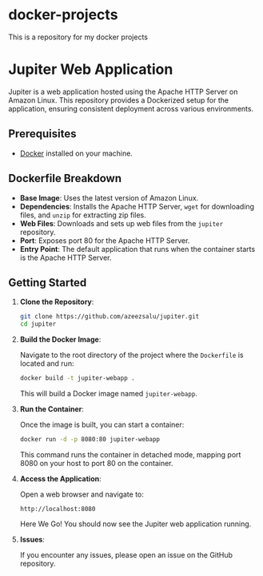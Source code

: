 # docker-projects
This is a repository for my docker projects

# Jupiter Web Application

Jupiter is a web application hosted using the Apache HTTP Server on Amazon Linux. This repository provides a Dockerized setup for the application, ensuring consistent deployment across various environments.

## Prerequisites

- [Docker](https://www.docker.com/get-started) installed on your machine.

## Dockerfile Breakdown

- **Base Image**: Uses the latest version of Amazon Linux.
- **Dependencies**: Installs the Apache HTTP Server, `wget` for downloading files, and `unzip` for extracting zip files.
- **Web Files**: Downloads and sets up web files from the `jupiter` repository.
- **Port**: Exposes port 80 for the Apache HTTP Server.
- **Entry Point**: The default application that runs when the container starts is the Apache HTTP Server.

## Getting Started

1. **Clone the Repository**:

   ```bash
   git clone https://github.com/azeezsalu/jupiter.git
   cd jupiter
   ```

2. **Build the Docker Image**:

   Navigate to the root directory of the project where the `Dockerfile` is located and run:

   ```bash
   docker build -t jupiter-webapp .
   ```

   This will build a Docker image named `jupiter-webapp`.

3. **Run the Container**:

   Once the image is built, you can start a container:

   ```bash
   docker run -d -p 8080:80 jupiter-webapp
   ```

   This command runs the container in detached mode, mapping port 8080 on your host to port 80 on the container.

4. **Access the Application**:

   Open a web browser and navigate to:

   ```
   http://localhost:8080
   ```

   Here We Go! You should now see the Jupiter web application running.

5. **Issues**:

   If you encounter any issues, please open an issue on the GitHub repository.
